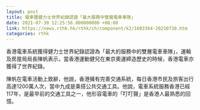 ```yaml
---
layout: post
title: 電車獲健力士世界紀錄認證「最大服務中雙層電車車隊」
date: 2021-07-30 12:25:56.000000000 +08:00
link: https://news.rthk.hk/rthk/ch/component/k2/1603364-20210730.htm
categories: rthk
---
```


香港電車系統獲得健力士世界紀錄認證為「最大的服務中的雙層電車車隊」，運輸及房屋局局長陳帆表示，當香港運動健兒在東京奧運締造歷史的時候，香港電車亦獲得了世界紀錄。

陳帆在電車活動上致辭，他說，香港擁有完善交通系統，每日香港市民及旅客出行高達1200萬人次，當中九成是乘搭公共交通工具。他說，電車系統服務香港已經117年，是最早前的交通工具之一，他形容電車的「叮叮聲」是香港人最熟悉的回憶。
